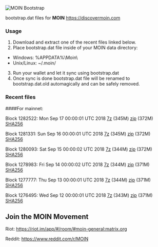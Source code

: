 ![MOIN Bootstrap](https://i.imgur.com/KjM1jMp.jpg)

bootstrap.dat files for **MOIN** https://discovermoin.com

### Usage

1. Download and extract one of the recent files linked below.
2. Place bootstrap.dat file inside of your MOIN data directory:
 - Windows: %APPDATA%\Moin\
 - Unix/Linux: ~/.moin/
3. Run your wallet and let it sync using bootstrap.dat
4. Once sync is done bootstrap.dat file will be renamed to bootstrap.dat.old automagically and can be safely removed.


### Recent files

####For mainnet:

Block 1282522: Mon Sep 17 00:00:01 UTC 2018 [7z](https://transfer.sh/XJDOu/bootstrap.dat.20180917.7z) (345M) [zip](https://transfer.sh/b3drd/bootstrap.dat.20180917.zip) (372M) [SHA256](https://transfer.sh/FkvkP/sha256.txt)

Block 1281331: Sun Sep 16 00:00:01 UTC 2018 [7z](https://transfer.sh/aF3xy/bootstrap.dat.20180916.7z) (345M) [zip](https://transfer.sh/AoVFP/bootstrap.dat.20180916.zip) (372M) [SHA256](https://transfer.sh/hE2JD/sha256.txt)

Block 1280093: Sat Sep 15 00:00:02 UTC 2018 [7z](https://transfer.sh/lhh03/bootstrap.dat.20180915.7z) (344M) [zip](https://transfer.sh/914hF/bootstrap.dat.20180915.zip) (372M) [SHA256](https://transfer.sh/9Inm6/sha256.txt)

Block 1278983: Fri Sep 14 00:00:02 UTC 2018 [7z]() (344M) [zip]() (371M) [SHA256](https://transfer.sh/OBwvv/sha256.txt)

Block 1277777: Thu Sep 13 00:00:01 UTC 2018 [7z](https://transfer.sh/sDmsZ/bootstrap.dat.20180913.7z) (344M) [zip](https://transfer.sh/VyLz3/bootstrap.dat.20180913.zip) (371M) [SHA256](https://transfer.sh/rxdhL/sha256.txt)

Block 1276495: Wed Sep 12 00:00:01 UTC 2018 [7z](https://transfer.sh/13Imr3/bootstrap.dat.20180912.7z) (343M) [zip](https://transfer.sh/ODfP0/bootstrap.dat.20180912.zip) (371M) [SHA256](https://transfer.sh/IaQXp/sha256.txt)

## Join the MOIN Movement

Riot: https://riot.im/app/#/room/#moin-general:matrix.org

Reddit: https://www.reddit.com/r/MOIN
